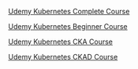 

[Udemy Kubernetes Complete Course](https://www.udemy.com/course/learn-devops-the-complete-kubernetes-course/)


[Udemy Kubernetes Beginner Course](https://www.udemy.com/course/learn-kubernetes/)

[Udemy Kubernetes CKA Course](https://www.udemy.com/course/certified-kubernetes-administrator-with-practice-tests/)

[Udemy Kubernetes CKAD Course](https://www.udemy.com/course/certified-kubernetes-application-developer/)

